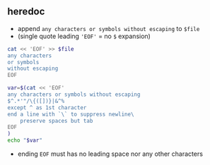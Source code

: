 heredoc
---

- append `any characters or symbols without escaping` to `$file`
- (single quote leading `'EOF'` = no `$` expansion)
```sh
cat << 'EOF' >> $file
any characters 
or symbols 
without escaping
EOF

var=$(cat << 'EOF'
any characters or symbols without escaping
$^.*'"/\{([])}|&^%
except ^ as 1st character
end a line with `\` to suppress newline\
    preserve spaces but tab
EOF
)
echo "$var"
```
- ending `EOF` must has no leading space nor any other characters

